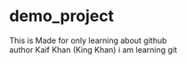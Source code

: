 # demo_project
This is Made for only learning about github 
<br>
author Kaif Khan (King Khan)
i am learning git 